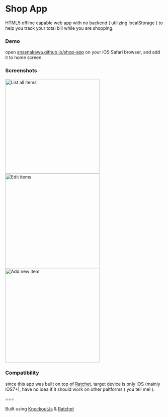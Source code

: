 Shop App
========

HTML5 offline capable web app with no backend ( utilizing localStorage ) to help you track your total bill while you are shopping.

### Demo

open [anasnakawa.github.io/shop-app](http://anasnakawa.github.io/shop-app) on your iOS Safari browser, and add it to home screen.

### Screenshots

<img src="http://anasnakawa.github.io/shop-app/img/list.png" width="300" alt="List all items" title="List all items" />

<img src="http://anasnakawa.github.io/shop-app/img/edit.png" width="300" alt="Edit items" title="Edit items" />

<img src="http://anasnakawa.github.io/shop-app/img/add.png" width="300" alt="Add new item" title="Add new item" />

### Compatibility

since this app was built on top of [Ratchet](https://github.com/maker/ratchet), target device is only iOS (mainly iOS7+), have no idea if it should work on other paltforms ( you tell me! ).

===

Built using [KnockoutJs](knockoutjs.com) & [Ratchet](maker.github.io/ratchet/)

